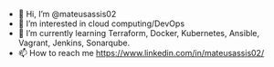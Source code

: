 - 👋 Hi, I’m @mateusassis02
- 👀 I’m interested in cloud computing/DevOps
- 🌱 I’m currently learning Terraform, Docker, Kubernetes, Ansible, Vagrant, Jenkins, Sonarqube.
- 📫 How to reach me https://www.linkedin.com/in/mateusassis02/

<!---
mateusassis02/mateusassis02 is a ✨ special ✨ repository because its `README.md` (this file) appears on your GitHub profile.
You can click the Preview link to take a look at your changes.
--->
